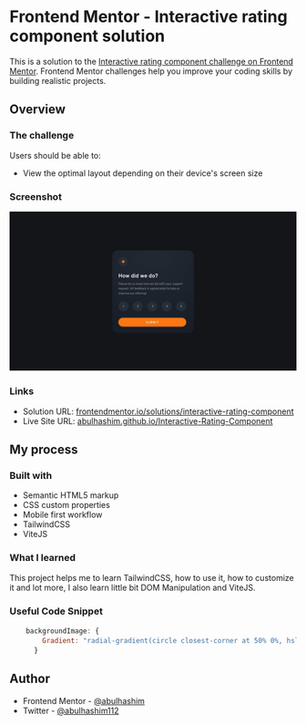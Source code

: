 # Frontend Mentor - Interactive rating component solution

This is a solution to the [Interactive rating component challenge on Frontend Mentor](https://www.frontendmentor.io/challenges/interactive-rating-component-koxpeBUmI). Frontend Mentor challenges help you improve your coding skills by building realistic projects. 

## Overview

### The challenge

Users should be able to:

- View the optimal layout depending on their device's screen size

### Screenshot

![preview](images/desktop-design.jpg)

### Links

- Solution URL: [frontendmentor.io/solutions/interactive-rating-component](https://www.frontendmentor.io/solutions/interactive-rating-component)
- Live Site URL: [abulhashim.github.io/Interactive-Rating-Component](https://abulhashim.github.io/Interactive-Rating-Component/)

## My process

### Built with

- Semantic HTML5 markup
- CSS custom properties
- Mobile first workflow
- TailwindCSS
- ViteJS

### What I learned

This project helps me to learn TailwindCSS, how to use it, how to customize it and lot more, I also learn little bit DOM Manipulation and ViteJS.

### Useful Code Snippet

```js
    backgroundImage: {
        Gradient: "radial-gradient(circle closest-corner at 50% 0%, hsl(213, 19%, 18%) 0%, hsl(213, 19%, 14%) 100%)"
      }
```

## Author

- Frontend Mentor - [@abulhashim](https://www.frontendmentor.io/profile/abulhashim)
- Twitter - [@abulhashim112](https://www.twitter.com/abulhashim112)